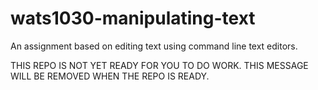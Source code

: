 # wats1030-manipulating-text
An assignment based on editing text using command line text editors.

THIS REPO IS NOT YET READY FOR YOU TO DO WORK. THIS MESSAGE WILL BE REMOVED WHEN THE REPO IS READY.
